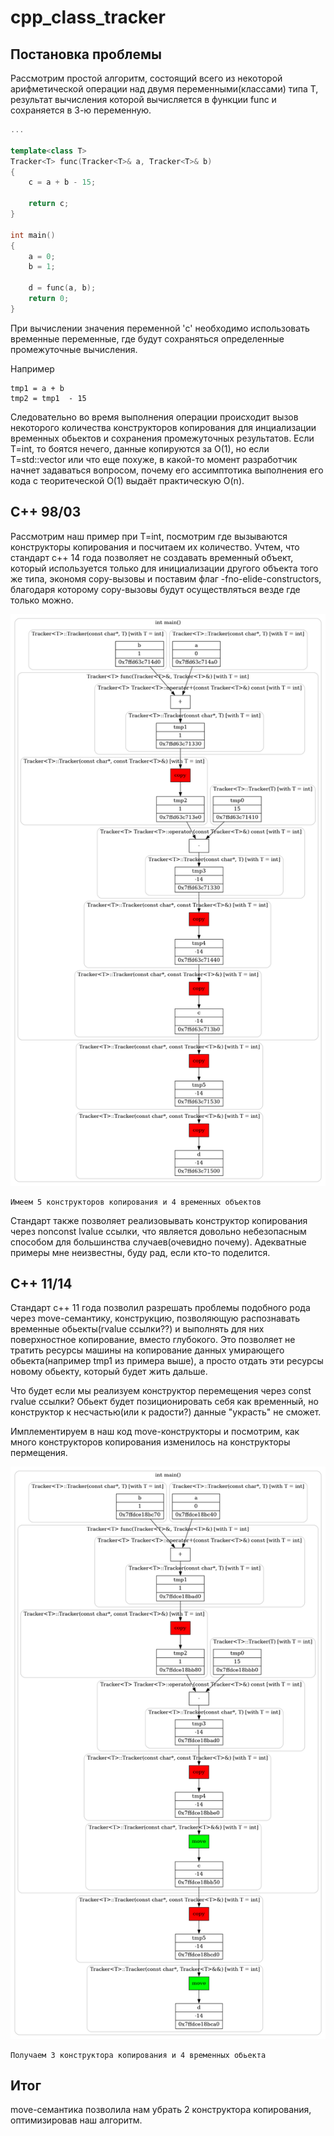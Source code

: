 # cpp_class_tracker

## Постановка проблемы
Рассмотрим простой алгоритм, состоящий всего из некоторой арифметической операции над двумя переменными(классами) типа T, результат вычисления которой  вычисляется в функции func и сохраняется в 3-ю переменную.
```cpp
...

template<class T>
Tracker<T> func(Tracker<T>& a, Tracker<T>& b)
{
    c = a + b - 15;

    return c;
}

int main()
{
    a = 0;
    b = 1;

    d = func(a, b);
    return 0;
}

```
При вычислении значения переменной 'c' необходимо использовать временные переменные, где будут сохраняться определенные промежуточные вычисления.

Например
```
tmp1 = a + b
tmp2 = tmp1  - 15
```

Следовательно во время выполнения операции происходит вызов некоторого количества конструкторов копирования для инциализации временных обьектов и сохранения промежуточных результатов. Если T=int, то боятся нечего, данные копируются за O(1), но если T=std::vector<int> или что еще похуже, в какой-то момент разработчик начнет задаваться вопросом, почему его ассимптотика выполнения его кода с теоритеческой O(1) выдаёт практическую O(n).

## C++ 98/03
Рассмотрим наш пример при T=int, посмотрим где вызываются конструкторы копирования и посчитаем их количество. Учтем, что стандарт c++ 14 года позволяет не создавать временный объект, который используется только для инициализации другого объекта того же типа, экономя copy-вызовы и поставим флаг -fno-elide-constructors, благодаря которому copy-вызовы будут осуществляться везде где только можно.

![изображение](logs/graph1.png)
```
Имеем 5 конструкторов копирования и 4 временных объектов
```
  
Стандарт также позволяет реализовывать конструктор копирования через nonconst lvalue ссылки, что является довольно небезопасным способом для большинства случаев(очевидно почему). Адекватные примеры мне неизвестны, буду рад, если кто-то поделится.

## C++ 11/14
Стандарт с++ 11 года позволил разрешать проблемы подобного рода через move-семантику, конструкцию, позволяющую распознавать временные обьекты(rvalue ссылки??) и выполнять для них поверхностное копирование, вместо глубокого. Это позволяет не тратить ресурсы машины на копирование данных умирающего обьекта(например tmp1 из примера выше), а просто отдать эти ресурсы новому обьекту, который будет жить дальше. 

Что будет если мы реализуем конструктор перемещения через const rvalue ссылки? Обьект будет позиционировать себя как временный, но конструктор к несчастью(или к радости?) данные "украсть" не сможет.

Имплементируем в наш код move-конструкторы и посмотрим, как много конструкторов копирования изменилось на конструкторы пермещения.

![изображение](logs/graph2.png)

```
Получаем 3 конструктора копирования и 4 временных обьекта
```

## Итог

move-семантика позволила нам убрать 2 конструктора копирования, оптимизировав наш алгоритм.
